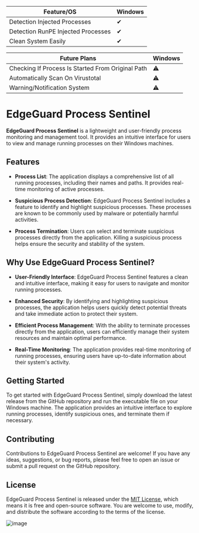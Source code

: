 | Feature/OS      | Windows | 
|-----------------|---------|
| Detection Injected Processes | ✔ | 
| Detection RunPE Injected Processes | ✔ | 
| Clean System Easily | ✔ | 



| Future Plans    | Windows | 
|-----------------|---------|
| Checking If Process Is Started From Original Path | ⚠️ | 
| Automatically Scan On Virustotal | ⚠️ | 
| Warning/Notification System | ⚠️ | 

# EdgeGuard Process Sentinel

**EdgeGuard Process Sentinel** is a lightweight and user-friendly process monitoring and management tool. It provides an intuitive interface for users to view and manage running processes on their Windows machines.

## Features

- **Process List**: The application displays a comprehensive list of all running processes, including their names and paths. It provides real-time monitoring of active processes.

- **Suspicious Process Detection**: EdgeGuard Process Sentinel includes a feature to identify and highlight suspicious processes. These processes are known to be commonly used by malware or potentially harmful activities.

- **Process Termination**: Users can select and terminate suspicious processes directly from the application. Killing a suspicious process helps ensure the security and stability of the system.


## Why Use EdgeGuard Process Sentinel?

- **User-Friendly Interface**: EdgeGuard Process Sentinel features a clean and intuitive interface, making it easy for users to navigate and monitor running processes.

- **Enhanced Security**: By identifying and highlighting suspicious processes, the application helps users quickly detect potential threats and take immediate action to protect their system.

- **Efficient Process Management**: With the ability to terminate processes directly from the application, users can efficiently manage their system resources and maintain optimal performance.

- **Real-Time Monitoring**: The application provides real-time monitoring of running processes, ensuring users have up-to-date information about their system's activity.

## Getting Started

To get started with EdgeGuard Process Sentinel, simply download the latest release from the GitHub repository and run the executable file on your Windows machine. The application provides an intuitive interface to explore running processes, identify suspicious ones, and terminate them if necessary.

## Contributing

Contributions to EdgeGuard Process Sentinel are welcome! If you have any ideas, suggestions, or bug reports, please feel free to open an issue or submit a pull request on the GitHub repository.

## License

EdgeGuard Process Sentinel is released under the [MIT License](LICENSE), which means it is free and open-source software. You are welcome to use, modify, and distribute the software according to the terms of the license.


![image](https://github.com/EdgeGuardP/EdgeGuard-Process-Sentinel/assets/127977328/9005fa1b-354b-4c80-ba0e-9a1cb8b84de8)


